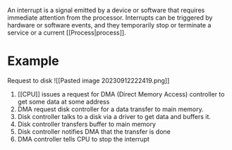 An interrupt is a signal emitted by a device or software that requires immediate attention from the processor. 
Interrupts can be triggered by hardware or software events, and they temporarily stop or terminate a service or a current [[Process|process]]. 
# Example
Request to disk
![[Pasted image 20230912222419.png]]
1. [[CPU]] issues a request for DMA (Direct Memory Access) controller to get some data at some address
2. DMA request disk controller for a data transfer to main memory.
3. Disk controller talks to a disk via a driver to get data and buffers it.
4. Disk controller transfers buffer to main memory
5. Disk controller notifies DMA that the transfer is done
6. DMA controller tells CPU to stop the interrupt